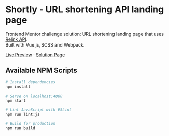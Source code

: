 # Shortly - URL shortening API landing page

Frontend Mentor challenge solution: URL shortening landing page that uses [Relink API](https://rel.ink).<br>
Built with Vue.js, SCSS and Webpack.

[Live Preview](https://url-shortening-app.now.sh/) · [Solution Page](https://www.frontendmentor.io/solutions/url-shortening-api-landing-page-using-vuejs-scss-and-webpack-2Q9FAElGa)

## Available NPM Scripts

``` bash
# Install dependencies
npm install

# Serve on localhost:4000
npm start

# Lint JavaScript with ESLint
npm run lint:js

# Build for production
npm run build
